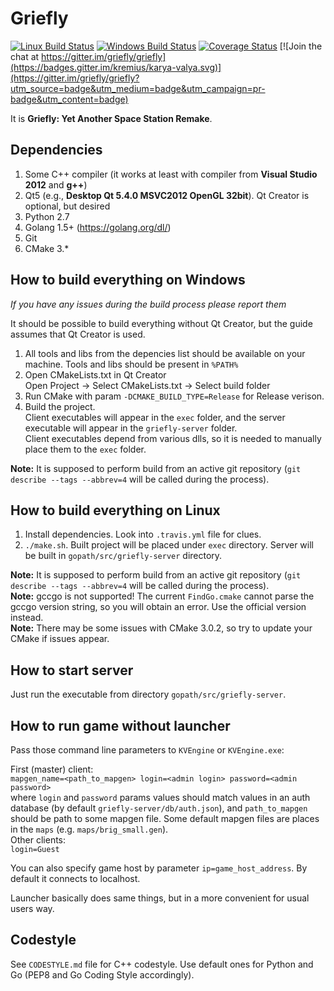 Griefly
===========

[![Linux Build Status](https://travis-ci.org/griefly/griefly.svg?branch=master)](https://travis-ci.org/griefly/griefly)
[![Windows Build Status](https://ci.appveyor.com/api/projects/status/github/griefly/griefly?branch=master&svg=true)](https://ci.appveyor.com/project/kremius/griefly)
[![Coverage Status](https://coveralls.io/repos/github/griefly/griefly/badge.svg?branch=master)](https://coveralls.io/github/griefly/griefly?branch=master)
[![Join the chat at https://gitter.im/griefly/griefly](https://badges.gitter.im/kremius/karya-valya.svg)](https://gitter.im/griefly/griefly?utm_source=badge&utm_medium=badge&utm_campaign=pr-badge&utm_content=badge)

It is **Griefly: Yet Another Space Station Remake**.

Dependencies
-------------
1. Some C++ compiler (it works at least with compiler from **Visual Studio 2012** and **g++**)
2. Qt5 (e.g., **Desktop Qt 5.4.0 MSVC2012 OpenGL 32bit**). Qt Creator is optional, but desired
3. Python 2.7
4. Golang 1.5+ (https://golang.org/dl/)
5. Git
6. CMake 3.*

How to build everything on Windows
----------------------------------
_If you have any issues during the build process please report them_   

It should be possible to build everything without Qt Creator, but the guide assumes that Qt Creator is used.  

1. All tools and libs from the depencies list should be available on your machine. Tools and libs should be present in `%PATH%`
2. Open CMakeLists.txt in Qt Creator  
   Open Project -> Select CMakeLists.txt -> Select build folder
3. Run CMake with param `-DCMAKE_BUILD_TYPE=Release` for Release verison.
4. Build the project.  
   Client executables will appear in the `exec` folder, and the server executable will appear in the `griefly-server` folder.  
   Client executables depend from various dlls, so it is needed to manually place them to the `exec` folder.

**Note:** It is supposed to perform build from an active git repository (`git describe --tags --abbrev=4` will be called during the process).

How to build everything on Linux
--------------------------------

1. Install dependencies. Look into `.travis.yml` file for clues.
2. `./make.sh`. Built project will be placed under `exec` directory. Server will be
   built in `gopath/src/griefly-server` directory.

**Note:** It is supposed to perform build from an active git repository (`git describe --tags --abbrev=4` will be called during the process).  
**Note:** gccgo is not supported! The current `FindGo.cmake` cannot parse the gccgo version string, so you will obtain an error. Use the official version instead.  
**Note:** There may be some issues with CMake 3.0.2, so try to update your CMake if issues appear.  

How to start server
-------------------

Just run the executable from directory `gopath/src/griefly-server`.

How to run game without launcher
--------------------------------

Pass those command line parameters to `KVEngine` or `KVEngine.exe`:

First (master) client:  
`mapgen_name=<path_to_mapgen> login=<admin login> password=<admin password>`  
where `login` and `password` params values should match values in an auth database (by default `griefly-server/db/auth.json`), and `path_to_mapgen` should be path to some mapgen file. Some default mapgen files are places in the `maps` (e.g. `maps/brig_small.gen`).  
Other clients:  
`login=Guest`

You can also specify game host by parameter `ip=game_host_address`. By default it connects to localhost.

Launcher basically does same things, but in a more convenient for usual users way.

Codestyle
----------
See `CODESTYLE.md` file for C++ codestyle. Use default ones for Python and Go (PEP8 and Go Coding Style accordingly).
